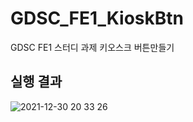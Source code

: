# GDSC_FE1_KioskBtn
GDSC FE1 스터디 과제  키오스크 버튼만들기

## 실행 결과
![2021-12-30 20 33 26](https://user-images.githubusercontent.com/54229039/147801657-228fa0fd-f134-4708-893f-71ed3803c2bd.gif)
